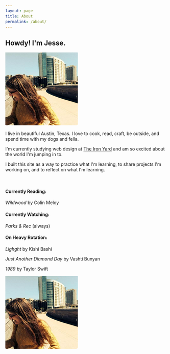 ```yaml
---
layout: page
title: About
permalink: /about/
---
```


<section class="main-about">
	<h1>Howdy&#33; I'm Jesse.</h1>
	<div class="top-prof-pic"><img src="/img/jesse.png" alt="photo of Jesse Crow" alt="photo of Jesse Crow" class="profile-picture-top"></div>
	<p>I live in beautiful Austin, Texas. I love to cook, read, craft, be outside, and spend time with my dogs and fella.</p>
	<p>I'm currently studying web design at <a href="http://www.theironyard.com">The Iron Yard</a> and am so excited about the world I'm jumping in to.</p>
	<p>I built this site as a way to practice what I'm learning, to share projects I'm working on, and to reflect on what I'm learning.</p>
	<br>
	<div class="currently">
		<h4>Currently Reading:</h4>
		<p><em>Wildwood</em> by Colin Meloy</p>
		<h4>Currently Watching:</h4>
		<p><em>Parks & Rec</em> (always)</p>
		<h4>On Heavy Rotation:</h4>
		<p><em>Lighght</em> by Kishi Bashi</p>
		<p><em>Just Another Diamond Day</em> by Vashti Bunyan</p>
		<p><em>1989</em> by Taylor Swift</p>
	</div>
</section>
<section class="bottom-prof-pic"><img src="/img/jesse.png" alt="photo of Jesse Crow" alt="photo of Jesse Crow" class="profile-picture-bottom"></section>